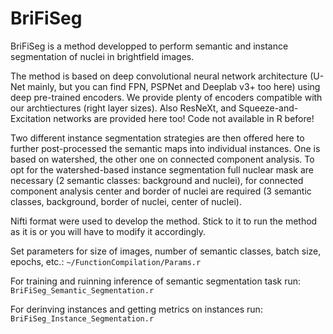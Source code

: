 # BriFiSeg
BriFiSeg is a method developped to perform semantic and instance segmentation of nuclei in brightfield images. 

The method is based on deep convolutional neural network architecture (U-Net mainly, but you can find FPN, PSPNet and Deeplab v3+ too here) using deep pre-trained encoders. We provide plenty of encoders compatible with our archtiectures (right layer sizes). Also ResNeXt, and Squeeze-and-Excitation networks are provided here too! Code not available in R before!

Two different instance segmentation strategies are then offered here to further post-processed the semantic maps into individual instances. One is based on watershed, the other one on connected component analysis. To opt for the watershed-based instance segmentation full nuclear mask are necessary (2 semantic classes: background and nuclei), for connected component analysis center and border of nuclei are required (3 semantic classes, background, border of nuclei, center of nuclei).

Nifti format were used to develop the method. Stick to it to run the method as it is or you will have to modify it accordingly.

Set parameters for size of images, number of semantic classes, batch size, epochs, etc.:
`~/FunctionCompilation/Params.r`

For training and ruinning inference of semantic segmentation task run:
`BriFiSeg_Semantic_Segmentation.r`

For derinving instances and getting metrics on instances run:
`BriFiSeg_Instance_Segmentation.r`
